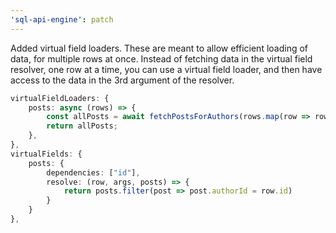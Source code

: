 ```yaml
---
'sql-api-engine': patch
---
```


Added virtual field loaders. These are meant to allow efficient loading of data, for multiple rows at once.
Instead of fetching data in the virtual field resolver, one row at a time, you can use a virtual field loader, and then have access to the data in the 3rd argument of the resolver.

```ts
virtualFieldLoaders: {
    posts: async (rows) => {
        const allPosts = await fetchPostsForAuthors(rows.map(row => row.id));
        return allPosts;
    },
},
virtualFields: {
    posts: {
        dependencies: ["id"],
        resolve: (row, args, posts) => {
            return posts.filter(post => post.authorId = row.id)
        }
    }
},
```